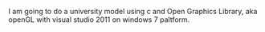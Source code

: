 I am going to do a university model using c and Open Graphics Library, aka openGL with visual studio 2011 on windows 7 paltform.
